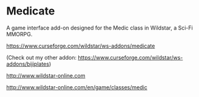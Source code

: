 Medicate
========

A game interface add-on designed for the Medic class in Wildstar, a Sci-Fi MMORPG.

https://www.curseforge.com/wildstar/ws-addons/medicate

(Check out my other addon: https://www.curseforge.com/wildstar/ws-addons/bijiplates)

http://www.wildstar-online.com

http://www.wildstar-online.com/en/game/classes/medic
